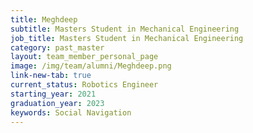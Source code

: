 ```yaml
---
title: Meghdeep
subtitle: Masters Student in Mechanical Engineering
job_title: Masters Student in Mechanical Engineering
category: past_master
layout: team_member_personal_page
image: /img/team/alumni/Meghdeep.png
link-new-tab: true
current_status: Robotics Engineer
starting_year: 2021
graduation_year: 2023
keywords: Social Navigation
---
```

